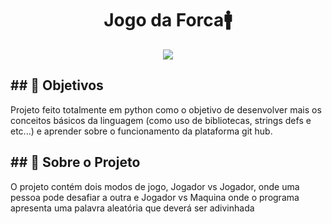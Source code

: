 <!DOCTYPE html>
<h1 align="center">
    Jogo da Forca🚹
</h1>

<div align="center">
<img src="https://i.imgur.com/05lZqFr.png">
</div>

<h2>## 📌 Objetivos</h2>
Projeto feito totalmente em python como o objetivo de desenvolver mais os conceitos básicos da linguagem (como uso de bibliotecas, strings defs e etc...) e aprender sobre o funcionamento da plataforma git hub.


<h2>## 💫 Sobre o Projeto</h2>
O projeto contém dois modos de jogo, Jogador vs Jogador, onde uma pessoa pode desafiar a outra e Jogador vs Maquina onde o programa apresenta uma palavra aleatória que deverá ser adivinhada


</html>
